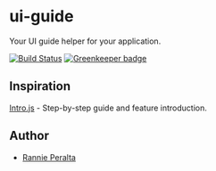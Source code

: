 # ui-guide

Your UI guide helper for your application.

[![Build Status](https://img.shields.io/endpoint.svg?url=https%3A%2F%2Factions-badge.atrox.dev%2Frannie-peralta%2Fui-guide%2Fbadge%3Fref%3Ddevelop&style=flat)](https://actions-badge.atrox.dev/rannie-peralta/ui-guide/goto?ref=develop)
[![Greenkeeper badge](https://badges.greenkeeper.io/rannie-peralta/ui-guide.svg)](https://greenkeeper.io/)

## Inspiration

[Intro.js](https://introjs.com/) - Step-by-step guide and feature introduction.

## Author

- [Rannie Peralta](https://twitter.com/rannie_peralta)
